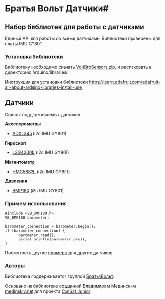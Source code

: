 # Братья Вольт Датчики#

## Набор библиотек для работы с датчиками ##

Единый API для работы со всеми датчиками. Библиотеки проверены для платы IMU GY801.

### Установка библиотеки ###

Библиотеку необходимо скачать [VoltBroSensors.zip](https://github.com/voltbro/VoltBroSensors/archive/master.zip),
и распаковать в директорию Arduino/libraries/.

Инструкция для установки библиотеки https://learn.adafruit.com/adafruit-all-about-arduino-libraries-install-use

## Датчики ##
Список поддерживаемых датчиков

**Акселерометры**

  - [ADXL345](http://github.com/voltbro/VoltBroSensors/examples/ADXL345_measure/ADXL345_measure.ino) (i2c IMU GY801)

**Гироскоп**

  - [L3G4200D](http://github.com/voltbro/VoltBroSensors/examples/L3G4200D_measure/L3G4200D_measure.ino) (i2c IMU GY801)

**Магнитометр**

  - [HMC5883L](http://github.com/voltbro/VoltBroSensors/examples/HMC5883L_measure/HMC5883L_measure.ino) (i2c IMU GY801)

**Давления**

  - [BMP180](http://github.com/voltbro/VoltBroSensors/examples/BMP180_measure/BMP180_measure.ino) (i2c IMU GY801)


### Примем использования ###

```
#include <VB_BMP180.h>
VB_BMP180 barometer;

barometer_connection = barometer.begin();
if (barometer_connection) {
      barometer.read();
      Serial.println(barometer.pres);
}    

```

Посмотреть другие [примеры](http://github.com/voltbro/VoltBroSensors/examples/) для других датчиков.


### Авторы ###

Библиотека поддерживается группой [БратьяВольт](http://voltbro.com).

Основано на библиотеке созданной Владимиром Мединским [medinskiy.net](http://medinskiy.net) для проекта [CanSat Junior](http://roscansat.com)
